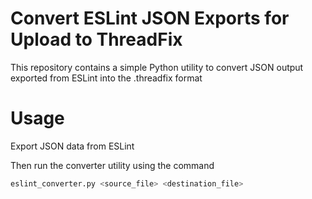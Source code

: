 # Convert ESLint JSON Exports for Upload to ThreadFix

This repository contains a simple Python utility to convert JSON output exported from ESLint into the .threadfix format 

# Usage

Export JSON data from ESLint

Then run the converter utility using the command

```bash
eslint_converter.py <source_file> <destination_file>
```

